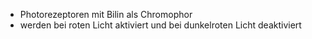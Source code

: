 - Photorezeptoren mit Bilin als Chromophor
- werden bei roten Licht aktiviert und bei dunkelroten Licht deaktiviert
